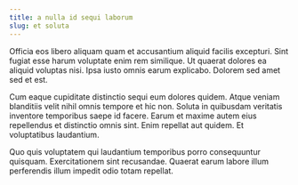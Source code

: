 ```yaml
---
title: a nulla id sequi laborum
slug: et soluta
---
```


Officia eos libero aliquam quam et accusantium aliquid facilis excepturi. Sint fugiat esse harum voluptate enim rem similique. Ut quaerat dolores ea aliquid voluptas nisi. Ipsa iusto omnis earum explicabo. Dolorem sed amet sed et est.

Cum eaque cupiditate distinctio sequi eum dolores quidem. Atque veniam blanditiis velit nihil omnis tempore et hic non. Soluta in quibusdam veritatis inventore temporibus saepe id facere. Earum et maxime autem eius repellendus et distinctio omnis sint. Enim repellat aut quidem. Et voluptatibus laudantium.

Quo quis voluptatem qui laudantium temporibus porro consequuntur quisquam. Exercitationem sint recusandae. Quaerat earum labore illum perferendis illum impedit odio totam repellat.
